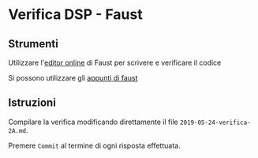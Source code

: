 # Verifica DSP - Faust

## Strumenti

Utilizzare l'[editor online](https://faust.grame.fr/tools/editor/index.html) di Faust per scrivere e verificare il codice
 
Si possono utilizzare gli [appunti di faust](https://github.com/LSSN/dsp-appunti/blob/master/BN/BN-appunti-faust.md)
 
## Istruzioni

Compilare la verifica modificando direttamente il file `2019-05-24-verifica-2A.md`.

Premere `Commit` al termine di ogni risposta effettuata.
